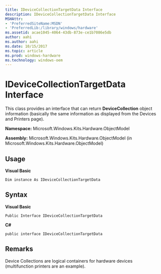 ```yaml
---
title: IDeviceCollectionTargetData Interface
description: IDeviceCollectionTargetData Interface
MSHAttr:
- 'PreferredSiteName:MSDN'
- 'PreferredLib:/library/windows/hardware'
ms.assetid: acae1045-4064-43db-873e-ce1b7086e5db
author: aahi
ms.author: aahi
ms.date: 10/15/2017
ms.topic: article
ms.prod: windows-hardware
ms.technology: windows-oem
---
```


# IDeviceCollectionTargetData Interface


This class provides an interface that can return **DeviceCollection** object information (basically the same information as displayed from the Devices and Printers page).

**Namespace:** Microsoft.Windows.Kits.Hardware.ObjectModel

**Assembly:** Microsoft.Windows.Kits.Hardware.ObjectModel (in Microsoft.Windows.Kits.Hardware.ObjectModel)

## <span id="Usage"></span><span id="usage"></span><span id="USAGE"></span>Usage


**Visual Basic**

`Dim instance As IDeviceCollectionTargetData`

## <span id="Syntax"></span><span id="syntax"></span><span id="SYNTAX"></span>Syntax


**Visual Basic**

`Public Interface IDeviceCollectionTargetData`

**C#**

`public interface IDeviceCollectionTargetData`

## <span id="Remarks"></span><span id="remarks"></span><span id="REMARKS"></span>Remarks


Device Collections are logical containers for hardware devices (multifunction printers are an example).

 

 







